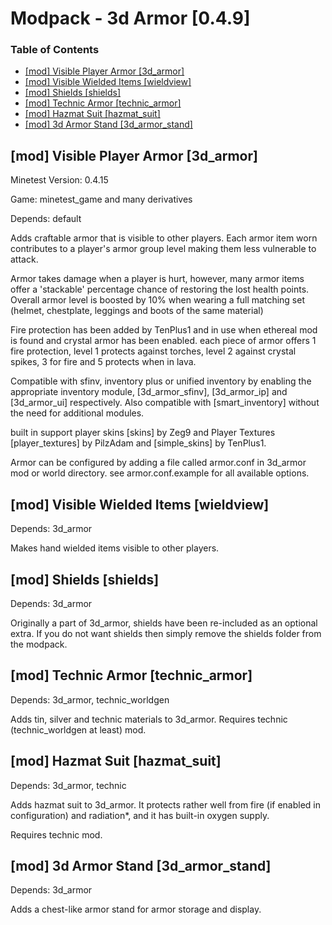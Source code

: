 Modpack - 3d Armor [0.4.9]
==========================

### Table of Contents
<!-- START doctoc generated TOC please keep comment here to allow auto update -->
<!-- DON'T EDIT THIS SECTION, INSTEAD RE-RUN doctoc TO UPDATE -->
<!-- END doctoc generated TOC please keep comment here to allow auto update -->

- [[mod] Visible Player Armor [3d_armor]](#mod-visible-player-armor-3d_armor)
- [[mod] Visible Wielded Items [wieldview]](#mod-visible-wielded-items-wieldview)
- [[mod] Shields [shields]](#mod-shields-shields)
- [[mod] Technic Armor [technic_armor]](#mod-technic-armor-technic_armor)
- [[mod] Hazmat Suit [hazmat_suit]](#mod-hazmat-suit-hazmat_suit)
- [[mod] 3d Armor Stand [3d_armor_stand]](#mod-3d-armor-stand-3d_armor_stand)

<!-- END doctoc generated TOC please keep comment here to allow auto update -->


[mod] Visible Player Armor [3d_armor]
-------------------------------------

Minetest Version: 0.4.15

Game: minetest_game and many derivatives

Depends: default

Adds craftable armor that is visible to other players. Each armor item worn contributes to
a player's armor group level making them less vulnerable to attack.

Armor takes damage when a player is hurt, however, many armor items offer a 'stackable'
percentage chance of restoring the lost health points. Overall armor level is boosted by 10%
when wearing a full matching set (helmet, chestplate, leggings and boots of the same material)

Fire protection has been added by TenPlus1 and in use when ethereal mod is found and crystal
armor has been enabled.  each piece of armor offers 1 fire protection, level 1 protects
against torches, level 2 against crystal spikes, 3 for fire and 5 protects when in lava.

Compatible with sfinv, inventory plus or unified inventory by enabling the appropriate
inventory module, [3d_armor_sfinv], [3d_armor_ip] and [3d_armor_ui] respectively.
Also compatible with [smart_inventory] without the need for additional modules.

built in support player skins [skins] by Zeg9 and Player Textures [player_textures] by PilzAdam
and [simple_skins] by TenPlus1.

Armor can be configured by adding a file called armor.conf in 3d_armor mod or world directory.
see armor.conf.example for all available options.

[mod] Visible Wielded Items [wieldview]
---------------------------------------

Depends: 3d_armor

Makes hand wielded items visible to other players.

[mod] Shields [shields]
-----------------------

Depends: 3d_armor

Originally a part of 3d_armor, shields have been re-included as an optional extra.
If you do not want shields then simply remove the shields folder from the modpack.

[mod] Technic Armor [technic_armor]
-----------------------------------

Depends: 3d_armor, technic_worldgen

Adds tin, silver and technic materials to 3d_armor.
Requires technic (technic_worldgen at least) mod.

[mod] Hazmat Suit [hazmat_suit]
-------------------------------

Depends: 3d_armor, technic

Adds hazmat suit to 3d_armor. It protects rather well from fire (if enabled in configuration) and radiation*, and it has built-in oxygen supply.

Requires technic mod.

[mod] 3d Armor Stand [3d_armor_stand]
-------------------------------------

Depends: 3d_armor

Adds a chest-like armor stand for armor storage and display.
